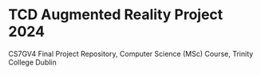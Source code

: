 # TCD Augmented Reality Project 2024
 CS7GV4 Final Project Repository, Computer Science (MSc) Course, Trinity College Dublin
